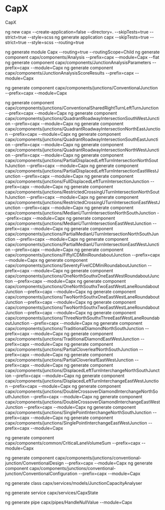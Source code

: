 # CapX
CapX


ng new capx --create-application=false --directory=. --skipTests=true --strict=true --style=scss 
ng generate application capx --skipTests=true --strict=true --style=scss --routing=true 

ng generate module Capx --routing=true --routingScope=Child 
ng generate component capx/components/Analysis --prefix=capx --module=Capx --flat
ng generate component capx/components/JunctionAnalysisParameters --prefix=capx --module=Capx
ng generate component capx/components/JunctionAnalysisScoreResults --prefix=capx --module=Capx

ng generate component capx/components/junctions/ConventionalJunction  --prefix=capx --module=Capx

ng generate component capx/components/junctions/ConventionalSharedRightTurnLeftTurnJunction  --prefix=capx --module=Capx
ng generate component capx/components/junctions/QuadrantRoadwayIntersectionSouthWestJunction  --prefix=capx --module=Capx
ng generate component capx/components/junctions/QuadrantRoadwayIntersectionNorthEastJunction  --prefix=capx --module=Capx
ng generate component capx/components/junctions/QuadrantRoadwayIntersectionSouthEastJunction  --prefix=capx --module=Capx
ng generate component capx/components/junctions/QuadrantRoadwayIntersectionNorthWestJunction  --prefix=capx --module=Capx
ng generate component capx/components/junctions/PartialDisplacedLeftTurnIntersectionNorthSouthJunction  --prefix=capx --module=Capx
ng generate component capx/components/junctions/PartialDisplacedLeftTurnIntersectionEastWestJunction  --prefix=capx --module=Capx
ng generate component capx/components/junctions/FullDisplacedLeftTurnIntersectionJunction  --prefix=capx --module=Capx
ng generate component capx/components/junctions/RestrictedCrossingUTurnIntersectionNorthSouthJunction  --prefix=capx --module=Capx
ng generate component capx/components/junctions/RestrictedCrossingUTurnIntersectionEastWestJunction  --prefix=capx --module=Capx
ng generate component capx/components/junctions/MedianUTurnIntersectionNorthSouthJunction  --prefix=capx --module=Capx
ng generate component capx/components/junctions/MedianUTurnIntersectionEastWestJunction  --prefix=capx --module=Capx
ng generate component capx/components/junctions/PartialMedianUTurnIntersectionNorthSouthJunction  --prefix=capx --module=Capx
ng generate component capx/components/junctions/PartialMedianUTurnIntersectionEastWestJunction  --prefix=capx --module=Capx
ng generate component capx/components/junctions/FiftyICDMiniRoundaboutJunction  --prefix=capx --module=Capx
ng generate component capx/components/junctions/SeventyFiveICDMiniRoundaboutJunction  --prefix=capx --module=Capx
ng generate component capx/components/junctions/OneNorthSouthxOneEastWestRoundaboutJunction  --prefix=capx --module=Capx
ng generate component capx/components/junctions/OneNorthSouthxTwoEastWestLaneRoundaboutJunction  --prefix=capx --module=Capx
ng generate component capx/components/junctions/TwoNorthSouthxOneEastWestLaneRoundaboutJunction  --prefix=capx --module=Capx
ng generate component capx/components/junctions/TwoNorthSouthxTwoEastWestLaneRoundaboutJunction  --prefix=capx --module=Capx
ng generate component capx/components/junctions/ThreeNorthSouthxThreeEastWestLaneRoundaboutJunction  --prefix=capx --module=Capx
ng generate component capx/components/junctions/TraditionalDiamondNorthSouthJunction  --prefix=capx --module=Capx
ng generate component capx/components/junctions/TraditionalDiamondEastWestJunction  --prefix=capx --module=Capx
ng generate component capx/components/junctions/PartialCloverleafNorthSouthJunction  --prefix=capx --module=Capx
ng generate component capx/components/junctions/PartialCloverleafEastWestJunction  --prefix=capx --module=Capx
ng generate component capx/components/junctions/DisplacedLeftTurnInterchangeNorthSouthJunction  --prefix=capx --module=Capx
ng generate component capx/components/junctions/DisplacedLeftTurnInterchangeEastWestJunction  --prefix=capx --module=Capx
ng generate component capx/components/junctions/DoubleCrossoverDiamondInterchangeNorthSouthJunction  --prefix=capx --module=Capx
ng generate component capx/components/junctions/DoubleCrossoverDiamondInterchangeEastWestJunction  --prefix=capx --module=Capx
ng generate component capx/components/junctions/SinglePointInterchangeNorthSouthJunction  --prefix=capx --module=Capx
ng generate component capx/components/junctions/SinglePointInterchangeEastWestJunction  --prefix=capx --module=Capx



ng generate component capx/components/common/CriticalLaneVolumeSum --prefix=capx --module=Capx



ng generate component capx/components/junctions/conventional-junction/ConventionalDesign --prefix=capx --module=Capx
ng generate component capx/components/junctions/conventional-junction/ConventionalConfiguration  --prefix=capx --module=Capx


ng generate class capx/services/models/JunctionCapacityAnalyser

ng generate service capx/services/CapxState 

ng generate pipe capx/pipes/HandleNullValue --module=Capx
